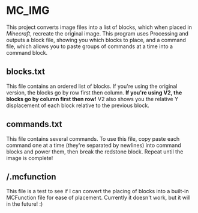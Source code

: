 # MC_IMG
This project converts image files into a list of blocks, which when placed in *Minecraft*, recreate the original image. This program uses Processing and outputs a block file, showing you which blocks to place, and a command file, which allows you to paste groups of commands at a time into a command block.

## blocks.txt
This file contains an ordered list of blocks. If you're using the original version, the blocks go by row first then column. **If you're using V2, the blocks go by column first then row!** V2 also shows you the relative Y displacement of each block relative to the previous block.

## commands.txt
This file contains several commands. To use this file, copy paste each command one at a time (they're separated by newlines) into command blocks and power them, then break the redstone block. Repeat until the image is complete!

## /<image name/>.mcfunction
This file is a test to see if I can convert the placing of blocks into a built-in MCFunction file for ease of placement. Currently it doesn't work, but it will in the future! :)
